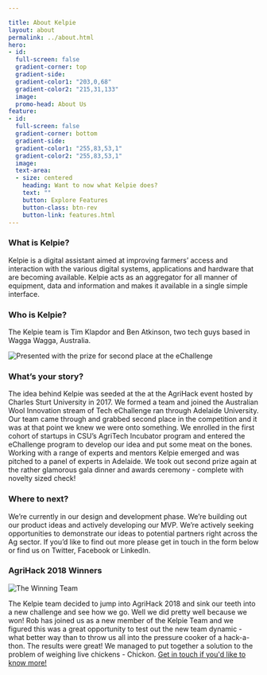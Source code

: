 ```yaml
---

title: About Kelpie
layout: about
permalink: ../about.html
hero:
- id:
  full-screen: false
  gradient-corner: top
  gradient-side:
  gradient-color1: "203,0,68"
  gradient-color2: "215,31,133"
  image:
  promo-head: About Us
feature:
- id:
  full-screen: false
  gradient-corner: bottom
  gradient-side:
  gradient-color1: "255,83,53,1"
  gradient-color2: "255,83,53,1"
  image:
  text-area:
  - size: centered
    heading: Want to now what Kelpie does?
    text: ""
    button: Explore Features
    button-class: btn-rev
    button-link: features.html
---
```


### What is Kelpie?

Kelpie is a digital assistant aimed at improving farmers’ access and interaction with the various digital systems, applications and hardware that are becoming available. Kelpie acts as an aggregator for all manner of equipment, data and information and makes it available in a single simple interface.

### Who is Kelpie?
The Kelpie team is Tim Klapdor and Ben Atkinson, two tech guys based in Wagga Wagga, Australia.

![Presented with the prize for second place at the eChallenge](assets/images/novelty-cheque.jpg)

### What’s your story?

The idea behind Kelpie was seeded at the at the AgriHack event hosted by Charles Sturt University in 2017. We formed a team and joined the Australian Wool Innovation stream of  Tech eChallenge ran through Adelaide University. Our team came through and grabbed second place in the competition and it was at that point we knew we were onto something. We enrolled in the first cohort of startups in CSU’s AgriTech Incubator program and entered the eChallenge program to develop our idea and put some meat on the bones. Working with a range of experts and mentors Kelpie emerged and was pitched to a panel of experts in Adelaide. We took out second prize again at the rather glamorous gala dinner and awards ceremony - complete with novelty sized check!

### Where to next?

We’re currently in our design and development phase. We’re building out our product ideas and actively developing our MVP. We’re actively seeking opportunities to demonstrate our ideas to potential partners right across the Ag sector. If you’d like to find out more please get in touch in the form below or find us on Twitter, Facebook or LinkedIn.

### AgriHack 2018 Winners

![The Winning Team](assets/images/AgriHack.jpg)

The Kelpie team decided to jump into AgriHack 2018 and sink our teeth into a new challenge and see how we go. Well we did pretty well because we won! Rob has joined us as a new member of the Kelpie Team and we figured this was a great opportunity to test out the new team dynamic - what better way than to throw us all into the pressure cooker of a hack-a-thon. The results were great! We managed to put together a solution to the problem of weighing live chickens - Chickon. [Get in touch if you'd like to know more!](contact.html)
